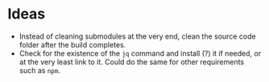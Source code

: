 # Ideas

- Instead of cleaning submodules at the very end, clean the source code folder after the build completes.
- Check for the existence of the `jq` command and install (?) it if needed, or at the very least link to it. Could do the same for other requirements such as `npm`.
